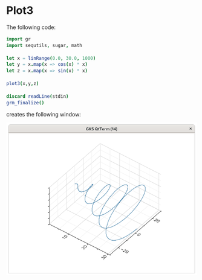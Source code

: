 # Plot3

The following code:
```nim
import gr
import sequtils, sugar, math

let x = linRange(0.0, 30.0, 1000)
let y = x.map(x => cos(x) * x) 
let z = x.map(x => sin(x) * x) 

plot3(x,y,z)

discard readLine(stdin)
grm_finalize()
```

creates the following window:

![Plot3](imgs/plot3.png)


